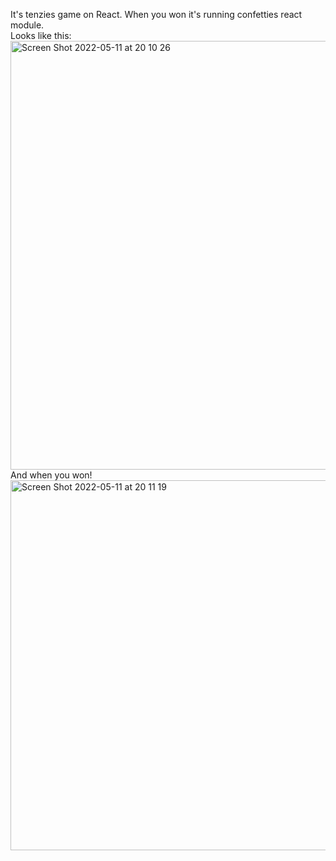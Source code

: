 It's tenzies game on React. When you won it's running confetties react module.  
Looks like this:  
<img width="686" alt="Screen Shot 2022-05-11 at 20 10 26" src="https://user-images.githubusercontent.com/86124664/167907898-6e8cafab-a517-4717-a4b8-22e4f5888a52.png">  
And when you won!  
<img width="592" alt="Screen Shot 2022-05-11 at 20 11 19" src="https://user-images.githubusercontent.com/86124664/167907911-4865eb74-4490-48c8-be21-941b2fe3097a.png">
